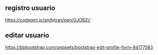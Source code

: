 ## registro usuario

https://codepen.io/andytran/pen/GJOBZj/

## editar usuario

https://bbbootstrap.com/snippets/bootstrap-edit-profile-form-84177583

